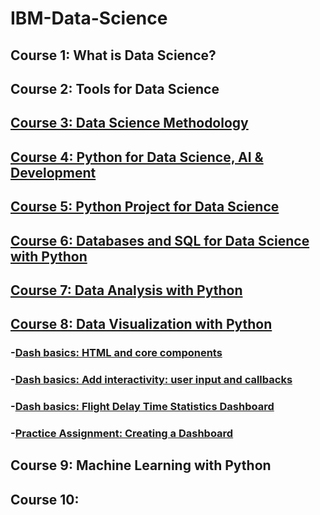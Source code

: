 # IBM-Data-Science
## Course 1: What is Data Science?
## Course 2: Tools for Data Science
## [Course 3: Data Science Methodology](https://github.com/chongna95/IBM-Data-Science/tree/main/Course%203:%20Data%20Science%20Methodology)
## [Course 4: Python for Data Science, AI & Development](https://github.com/chongna95/IBM-Data-Science/tree/main/Course%204:%20Python%20for%20Data%20Science%2C%20AI%20%26%20Development)
## [Course 5: Python Project for Data Science](https://github.com/chongna95/IBM-Data-Science/tree/main/Course%205:%20Python%20Project%20for%20Data%20Science)
## [Course 6: Databases and SQL for Data Science with Python](https://github.com/chongna95/IBM-Data-Science/tree/main/Course%206:%20Databases%20and%20SQL%20for%20Data%20Science%20with%20Python)
## [Course 7: Data Analysis with Python](https://github.com/chongna95/IBM-Data-Science/tree/main/Course%207:%20Data%20Analysis%20with%20Python) 
## [Course 8: Data Visualization with Python](https://github.com/chongna95/IBM-Data-Science/tree/main/Course%208:%20Data%20Visualization%20with%20Python)    
   ### -[Dash basics: HTML and core components](https://author-ide.skills.network/render?token=eyJhbGciOiJIUzI1NiIsInR5cCI6IkpXVCJ9.eyJtZF9pbnN0cnVjdGlvbnNfdXJsIjoiaHR0cHM6Ly9jZi1jb3Vyc2VzLWRhdGEuczMudXMuY2xvdWQtb2JqZWN0LXN0b3JhZ2UuYXBwZG9tYWluLmNsb3VkL0lCTURldmVsb3BlclNraWxsc05ldHdvcmstRFYwMTAxRU4tU2tpbGxzTmV0d29yay9sYWJzL01vZHVsZSUyMDQvNC41X0Rhc2hfQmFzaWNzLm1kIiwidG9vbF90eXBlIjoidGhlaWEiLCJhZG1pbiI6ZmFsc2UsImlhdCI6MTY3ODA5OTIwN30.R6-Ere4u-vfr5vdVfBYYDQRLHAcdy5z8n7R-LKzVZ8A)
   ### -[Dash basics: Add interactivity: user input and callbacks](https://author-ide.skills.network/render?token=eyJhbGciOiJIUzI1NiIsInR5cCI6IkpXVCJ9.eyJtZF9pbnN0cnVjdGlvbnNfdXJsIjoiaHR0cHM6Ly9jZi1jb3Vyc2VzLWRhdGEuczMudXMuY2xvdWQtb2JqZWN0LXN0b3JhZ2UuYXBwZG9tYWluLmNsb3VkL0lCTURldmVsb3BlclNraWxsc05ldHdvcmstRFYwMTAxRU4tU2tpbGxzTmV0d29yay9sYWJzL01vZHVsZSUyMDQvNC43X0Rhc2hfSW50ZXJhY3Rpdml0eS5tZCIsInRvb2xfdHlwZSI6InRoZWlhIiwiYWRtaW4iOmZhbHNlLCJpYXQiOjE2NzgwOTkzODR9.O-6ekl5hj-xoTv2A-q6a36WexkcWNgeZjfR-7Eoao3Y)
   ### -[Dash basics: Flight Delay Time Statistics Dashboard](https://author-ide.skills.network/render?token=eyJhbGciOiJIUzI1NiIsInR5cCI6IkpXVCJ9.eyJtZF9pbnN0cnVjdGlvbnNfdXJsIjoiaHR0cHM6Ly9jZi1jb3Vyc2VzLWRhdGEuczMudXMuY2xvdWQtb2JqZWN0LXN0b3JhZ2UuYXBwZG9tYWluLmNsb3VkL0lCTURldmVsb3BlclNraWxsc05ldHdvcmstRFYwMTAxRU4tU2tpbGxzTmV0d29yay9sYWJzL01vZHVsZSUyMDQvNC44X0ZsaWdodF9EZWxheV9UaW1lX1N0YXRpc3RpY3NfRGFzaGJvYXJkLm1kIiwidG9vbF90eXBlIjoidGhlaWEiLCJhZG1pbiI6ZmFsc2UsImlhdCI6MTY3ODA5ODUzNX0.jJpg4_6movpbwAoRVaMsG_XPonm-DXI45hphYGV8Trs)
   ### -[Practice Assignment: Creating a Dashboard](https://author-ide.skills.network/render?token=eyJhbGciOiJIUzI1NiIsInR5cCI6IkpXVCJ9.eyJtZF9pbnN0cnVjdGlvbnNfdXJsIjoiaHR0cHM6Ly9jZi1jb3Vyc2VzLWRhdGEuczMudXMuY2xvdWQtb2JqZWN0LXN0b3JhZ2UuYXBwZG9tYWluLmNsb3VkL0lCTURldmVsb3BlclNraWxsc05ldHdvcmstRFYwMTAxRU4tU2tpbGxzTmV0d29yay9sYWJzL01vZHVsZSUyMDUvNS4xX1ByYWN0aWNlTGFiLm1kIiwidG9vbF90eXBlIjoidGhlaWEiLCJhZG1pbiI6ZmFsc2UsImlhdCI6MTY3ODA5OTk5NX0.65_nfLVLvRaRjAcLQOTWZ2tN8oXgQQnjwKL9jk7kWko)
## Course 9: Machine Learning with Python
## Course 10:
